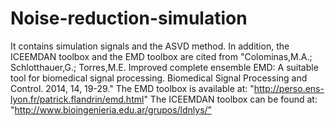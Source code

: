 # Noise-reduction-simulation
It contains simulation signals and the ASVD method.
In addition, the ICEEMDAN toolbox and the EMD toolbox are cited from "Colominas,M.A.; Schlotthauer,G.; Torres,M.E. Improved complete ensemble EMD: A suitable tool for biomedical signal processing. Biomedical Signal Processing and Control. 2014, 14, 19-29."
The EMD toolbox is available at: "http://perso.ens-lyon.fr/patrick.flandrin/emd.html"
The ICEEMDAN toolbox can be found at: "http://www.bioingenieria.edu.ar/grupos/ldnlys/” 
